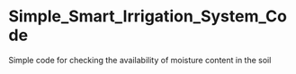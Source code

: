 # Simple_Smart_Irrigation_System_Code
Simple code for checking the availability of moisture content in the soil
